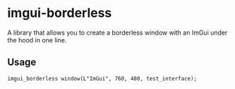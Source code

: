 # imgui-borderless
 A library that allows you to create a borderless window with an ImGui under the hood in one line.

## Usage
	imgui_borderless window(L"ImGui", 760, 480, test_interface);
